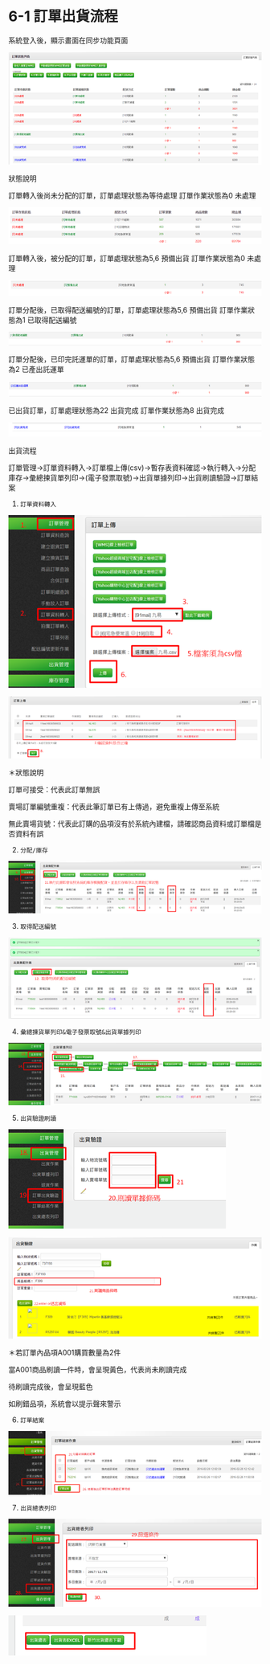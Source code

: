 # 6-1 訂單出貨流程

系統登入後，顯示畫面在同步功能頁面

![](../.gitbook/assets/image%20%28120%29.png)

狀態說明

訂單轉入後尚未分配的訂單，訂單處理狀態為等待處理 訂單作業狀態為0 未處理

![](../.gitbook/assets/image%20%2889%29.png)

訂單轉入後，被分配的訂單，訂單處理狀態為5,6 預備出貨 訂單作業狀態為0 未處理

![](../.gitbook/assets/image%20%28161%29.png)

 訂單分配後，已取得配送編號的訂單，訂單處理狀態為5,6 預備出貨 訂單作業狀態為1 已取得配送編號

![](../.gitbook/assets/image%20%28132%29.png)

訂單分配後，已印完託運單的訂單，訂單處理狀態為5,6 預備出貨 訂單作業狀態為2 已產出託運單

![](../.gitbook/assets/image%20%2845%29.png)

已出貨訂單，訂單處理狀態為22 出貨完成 訂單作業狀態為8 出貨完成

![](../.gitbook/assets/image%20%2874%29.png)

出貨流程

訂單管理→訂單資料轉入→訂單檔上傳\(csv\)→暫存表資料確認→執行轉入→分配庫存→彙總揀貨單列印→\(電子發票取號\)→出貨單據列印→出貨刷讀驗證→訂單結案

1.     訂單資料轉入

![](../.gitbook/assets/image%20%2897%29.png)

![](../.gitbook/assets/image%20%28102%29.png)

＊狀態說明

訂單可接受：代表此訂單無誤

賣場訂單編號重複：代表此筆訂單已有上傳過，避免重複上傳至系統

無此賣場貨號：代表此訂購的品項沒有於系統內建檔，請確認商品資料或訂單檔是否資料有誤

2.     分配/庫存

![](../.gitbook/assets/image%20%28165%29.png)

3.     取得配送編號

![](../.gitbook/assets/image%20%2841%29.png)

4.     彙總揀貨單列印&電子發票取號&出貨單據列印

![](../.gitbook/assets/image%20%2887%29.png)

5.     出貨驗證刷讀

![](../.gitbook/assets/image%20%28107%29.png)

![](../.gitbook/assets/image%20%2850%29.png)

＊若訂單內品項A001購買數量為2件

當A001商品刷讀一件時，會呈現黃色，代表尚未刷讀完成

待刷讀完成後，會呈現藍色

如刷錯品項，系統會以提示聲來警示

6.     訂單結案

![](../.gitbook/assets/image%20%28105%29.png)

7.     出貨總表列印

![](../.gitbook/assets/image%20%281%29.png)

![](../.gitbook/assets/image%20%28131%29.png)

